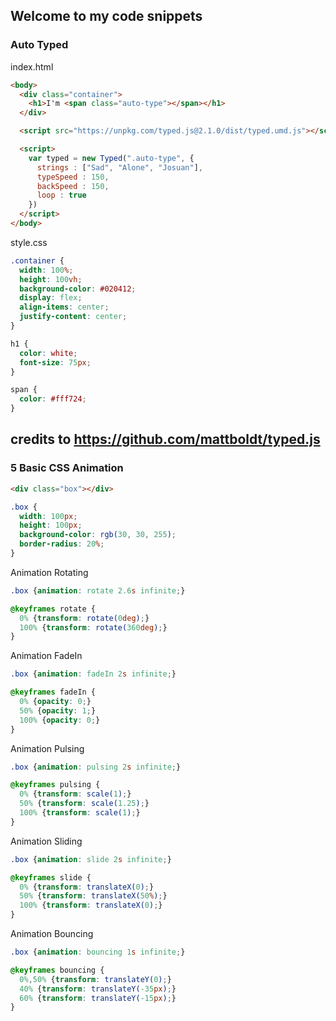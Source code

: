 ## Welcome to my code snippets

### Auto Typed
index.html
```html
<body>
  <div class="container">
    <h1>I'm <span class="auto-type"></span></h1>
  </div>

  <script src="https://unpkg.com/typed.js@2.1.0/dist/typed.umd.js"></script>

  <script>
    var typed = new Typed(".auto-type", {
      strings : ["Sad", "Alone", "Josuan"],
      typeSpeed : 150,
      backSpeed : 150,
      loop : true
    })
  </script>
</body>
```
style.css
```css
.container {
  width: 100%;
  height: 100vh;
  background-color: #020412;
  display: flex;
  align-items: center;
  justify-content: center;
}

h1 {
  color: white;
  font-size: 75px;
}

span {
  color: #fff724;
}
```
credits to https://github.com/mattboldt/typed.js
---

### 5 Basic CSS Animation

```html
<div class="box"></div>
```
```css
.box {
  width: 100px;
  height: 100px;
  background-color: rgb(30, 30, 255);
  border-radius: 20%;
}
```
Animation Rotating
```css
.box {animation: rotate 2.6s infinite;}

@keyframes rotate {
  0% {transform: rotate(0deg);}
  100% {transform: rotate(360deg);}
}
```
Animation FadeIn
```css
.box {animation: fadeIn 2s infinite;}

@keyframes fadeIn {
  0% {opacity: 0;}
  50% {opacity: 1;}
  100% {opacity: 0;}
}
```
Animation Pulsing
```css
.box {animation: pulsing 2s infinite;}

@keyframes pulsing {
  0% {transform: scale(1);}
  50% {transform: scale(1.25);}
  100% {transform: scale(1);}
}
```
Animation Sliding
```css
.box {animation: slide 2s infinite;}

@keyframes slide {
  0% {transform: translateX(0);}
  50% {transform: translateX(50%);}
  100% {transform: translateX(0);}
}
```
Animation Bouncing
```css
.box {animation: bouncing 1s infinite;}

@keyframes bouncing {
  0%,50% {transform: translateY(0);}
  40% {transform: translateY(-35px);}
  60% {transform: translateY(-15px);}
}
```
